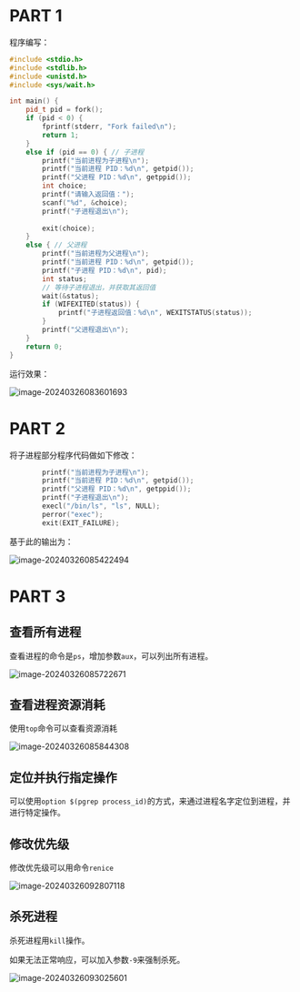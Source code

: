 # PART 1

程序编写：

```cpp
#include <stdio.h>
#include <stdlib.h>
#include <unistd.h>
#include <sys/wait.h>

int main() {
    pid_t pid = fork();
    if (pid < 0) {
        fprintf(stderr, "Fork failed\n");
        return 1;
    }
    else if (pid == 0) { // 子进程
        printf("当前进程为子进程\n");
        printf("当前进程 PID：%d\n", getpid());
        printf("父进程 PID：%d\n", getppid());
        int choice;
        printf("请输入返回值：");
        scanf("%d", &choice);
        printf("子进程退出\n");
        
        exit(choice);
    }
    else { // 父进程
        printf("当前进程为父进程\n");
        printf("当前进程 PID：%d\n", getpid());
        printf("子进程 PID：%d\n", pid);
        int status;
        // 等待子进程退出，并获取其返回值
        wait(&status);
        if (WIFEXITED(status)) {
            printf("子进程返回值：%d\n", WEXITSTATUS(status));
        }
        printf("父进程退出\n");
    }
    return 0;
}
```

运行效果：

![image-20240326083601693](C:\Users\Baijy\AppData\Roaming\Typora\typora-user-images\image-20240326083601693.png)

# PART 2

将子进程部分程序代码做如下修改：

```CPP
        printf("当前进程为子进程\n");
        printf("当前进程 PID：%d\n", getpid());
        printf("父进程 PID：%d\n", getppid());
        printf("子进程退出\n");
        execl("/bin/ls", "ls", NULL);
        perror("exec");
        exit(EXIT_FAILURE);

```

基于此的输出为：

![image-20240326085422494](C:\Users\Baijy\AppData\Roaming\Typora\typora-user-images\image-20240326085422494.png)

# PART 3

## 查看所有进程

查看进程的命令是`ps`，增加参数`aux`，可以列出所有进程。

![image-20240326085722671](C:\Users\Baijy\AppData\Roaming\Typora\typora-user-images\image-20240326085722671.png)

## 查看进程资源消耗

使用`top`命令可以查看资源消耗

![image-20240326085844308](C:\Users\Baijy\AppData\Roaming\Typora\typora-user-images\image-20240326085844308.png)

## 定位并执行指定操作

可以使用`option $(pgrep process_id)`的方式，来通过进程名字定位到进程，并进行特定操作。

## 修改优先级

修改优先级可以用命令`renice`

![image-20240326092807118](C:\Users\Baijy\AppData\Roaming\Typora\typora-user-images\image-20240326092807118.png)

## 杀死进程

杀死进程用`kill`操作。

如果无法正常响应，可以加入参数`-9`来强制杀死。

![image-20240326093025601](C:\Users\Baijy\AppData\Roaming\Typora\typora-user-images\image-20240326093025601.png)